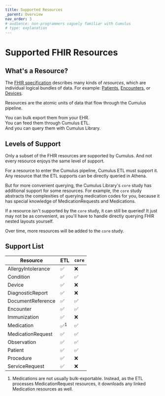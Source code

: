 ```yaml
---
title: Supported Resources
_parent: Overview
nav_order: 3
# audience: non-programmers vaguely familiar with Cumulus
# type: explanation
---
```


# Supported FHIR Resources

## What's a Resource?

The [FHIR specification](https://www.hl7.org/fhir/R4/) describes many kinds of _resources_,
which are individual logical bundles of data.
For example: [Patients](https://www.hl7.org/fhir/R4/patient.html),
[Encounters](https://www.hl7.org/fhir/R4/encounter.html),
or [Devices](https://www.hl7.org/fhir/R4/device.html).

Resources are the atomic units of data that flow through the Cumulus pipeline.

You can bulk export them from your EHR.<br/>
You can feed them through Cumulus ETL.<br/>
And you can query them with Cumulus Library.

## Levels of Support

Only a subset of the FHIR resources are supported by Cumulus.
And not every resource enjoys the same level of support.

For a resource to enter the Cumulus pipeline, Cumulus ETL must support it.
Any resource that the ETL supports can be directly queried in Athena. 

But for more convenient querying,
the Cumulus Library's `core` study has additional support for some resources.
For example, the `core` study abstracts the complexities of querying medication
codes for you, because it has special knowledge of MedicationRequests and
Medications.

If a resource isn't supported by the `core` study, it can still be queried!
It just may not be as convenient,
as you'll have to handle directly querying FHIR nested layouts yourself.

Over time, more resources will be added to the `core` study.

## Support List

| Resource           | ETL           | `core` |
|--------------------|---------------|--------|
| AllergyIntolerance | ✅             | ❌      |
| Condition          | ✅             | ✅      |
| Device             | ✅             | ❌      |
| DiagnosticReport   | ✅             | ❌      |
| DocumentReference  | ✅             | ✅      |
| Encounter          | ✅             | ✅      |
| Immunization       | ✅             | ❌      |
| Medication         | ✅<sup>1</sup> | ✅      |
| MedicationRequest  | ✅             | ✅      |
| Observation        | ✅             | ✅      |
| Patient            | ✅             | ✅      |
| Procedure          | ✅             | ❌      |
| ServiceRequest     | ✅             | ❌      |

1. Medications are not usually bulk-exportable.
Instead, as the ETL processes MedicationRequest resources,
it downloads any linked Medication resources as well.

